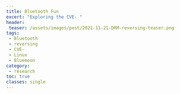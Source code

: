```yaml
---
title: Bluetooth Fun
excert: "Exploring the CVE- "
header:
 teaser: /assets/images/post/2021-11-21-DRM-reversing-teaser.png
tags:
 - Bluetooth
 - reversing
 - CVE-
 - Linux
 - Bluemoon
category:
 - research
toc: true
classes: single
---
```


